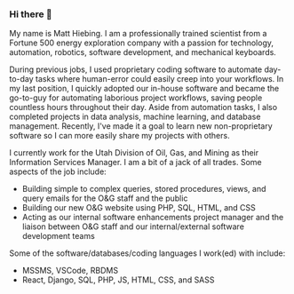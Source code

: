 ### Hi there 👋
My name is Matt Hiebing.  I am a professionally trained scientist from a Fortune 500 energy exploration company with a passion for technology, automation, robotics, software development, and mechanical keyboards.

During previous jobs, I used proprietary coding software to automate day-to-day tasks where human-error could easily creep into your workflows.  In my last position, I quickly adopted our in-house software and became the go-to-guy for automating laborious project workflows, saving people countless hours throughout their day.  Aside from automation tasks, I also completed projects in data analysis, machine learning, and database management.  Recently, I've made it a goal to learn new non-proprietary software so I can more easily share my projects with others.

I currently work for the Utah Division of Oil, Gas, and Mining as their Information Services Manager.  I am a bit of a jack of all trades.  Some aspects of the job include:
* Building simple to complex queries, stored procedures, views, and query emails for the O&G staff and the public
* Building our new O&G website using PHP, SQL, HTML, and CSS
* Acting as our internal software enhancements project manager and the liaison between O&G staff and our internal/external software development teams

Some of the software/databases/coding languages I work(ed) with include:
* MSSMS, VSCode, RBDMS
* React, Django, SQL, PHP, JS, HTML, CSS, and SASS

